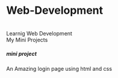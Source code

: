 # Web-Development
<br>
Learnig Web Development
<br>
My Mini Projects
<br>
<h5>mini project</h5>
An Amazing login page using html and css


